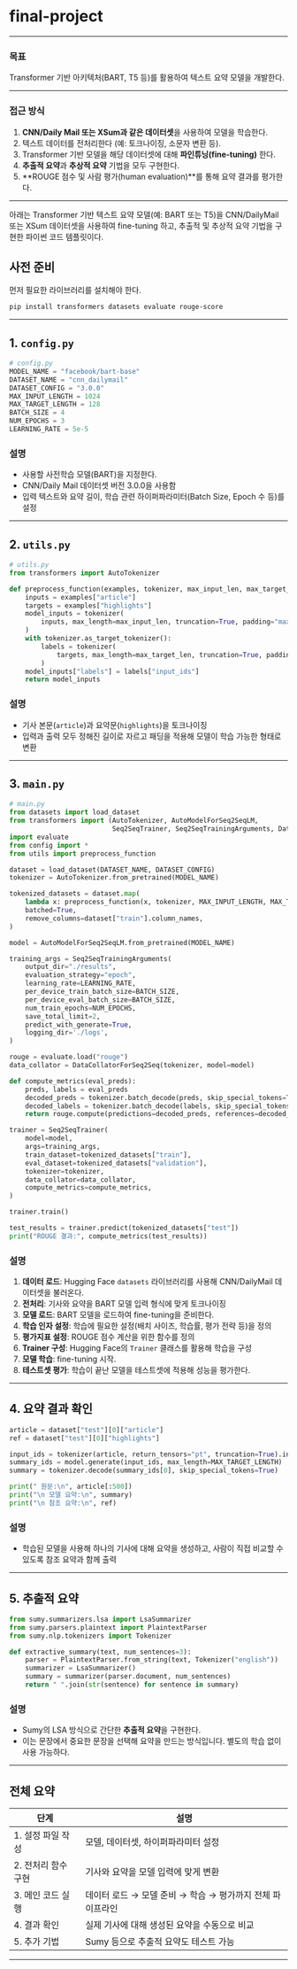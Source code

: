 # final-project

---

###  **목표**

Transformer 기반 아키텍처(BART, T5 등)를 활용하여 텍스트 요약 모델을 개발한다.

---

###  **접근 방식**

1. **CNN/Daily Mail 또는 XSum과 같은 데이터셋**을 사용하여 모델을 학습한다.
2. 텍스트 데이터를 전처리한다 (예: 토크나이징, 소문자 변환 등).
3. Transformer 기반 모델을 해당 데이터셋에 대해 **파인튜닝(fine-tuning)** 한다.
4. **추출적 요약**과 **추상적 요약** 기법을 모두 구현한다.
5. \*\*ROUGE 점수 및 사람 평가(human evaluation)\*\*를 통해 요약 결과를 평가한다.

---


아래는 Transformer 기반 텍스트 요약 모델(예: BART 또는 T5)을 CNN/DailyMail 또는 XSum 데이터셋을 사용하여 fine-tuning 하고, 추출적 및 추상적 요약 기법을 구현한 파이썬 코드 템플릿이다.

##  사전 준비

먼저 필요한 라이브러리를 설치해야 한다.

```bash
pip install transformers datasets evaluate rouge-score
```

---
##  1. `config.py`

```python
# config.py
MODEL_NAME = "facebook/bart-base"
DATASET_NAME = "cnn_dailymail"
DATASET_CONFIG = "3.0.0"
MAX_INPUT_LENGTH = 1024
MAX_TARGET_LENGTH = 128
BATCH_SIZE = 4
NUM_EPOCHS = 3
LEARNING_RATE = 5e-5
```

###  설명

* 사용할 사전학습 모델(BART)을 지정한다.
* CNN/Daily Mail 데이터셋 버전 3.0.0을 사용함
* 입력 텍스트와 요약 길이, 학습 관련 하이퍼파라미터(Batch Size, Epoch 수 등)를 설정

---

##  2. `utils.py`

```python
# utils.py
from transformers import AutoTokenizer

def preprocess_function(examples, tokenizer, max_input_len, max_target_len):
    inputs = examples["article"]
    targets = examples["highlights"]
    model_inputs = tokenizer(
        inputs, max_length=max_input_len, truncation=True, padding="max_length"
    )
    with tokenizer.as_target_tokenizer():
        labels = tokenizer(
            targets, max_length=max_target_len, truncation=True, padding="max_length"
        )
    model_inputs["labels"] = labels["input_ids"]
    return model_inputs
```

###  설명

* 기사 본문(`article`)과 요약문(`highlights`)을 토크나이징
* 입력과 출력 모두 정해진 길이로 자르고 패딩을 적용해 모델이 학습 가능한 형태로 변환

---

##  3. `main.py`

```python
# main.py
from datasets import load_dataset
from transformers import (AutoTokenizer, AutoModelForSeq2SeqLM,
                          Seq2SeqTrainer, Seq2SeqTrainingArguments, DataCollatorForSeq2Seq)
import evaluate
from config import *
from utils import preprocess_function

dataset = load_dataset(DATASET_NAME, DATASET_CONFIG)
tokenizer = AutoTokenizer.from_pretrained(MODEL_NAME)

tokenized_datasets = dataset.map(
    lambda x: preprocess_function(x, tokenizer, MAX_INPUT_LENGTH, MAX_TARGET_LENGTH),
    batched=True,
    remove_columns=dataset["train"].column_names,
)

model = AutoModelForSeq2SeqLM.from_pretrained(MODEL_NAME)

training_args = Seq2SeqTrainingArguments(
    output_dir="./results",
    evaluation_strategy="epoch",
    learning_rate=LEARNING_RATE,
    per_device_train_batch_size=BATCH_SIZE,
    per_device_eval_batch_size=BATCH_SIZE,
    num_train_epochs=NUM_EPOCHS,
    save_total_limit=2,
    predict_with_generate=True,
    logging_dir='./logs',
)

rouge = evaluate.load("rouge")
data_collator = DataCollatorForSeq2Seq(tokenizer, model=model)

def compute_metrics(eval_preds):
    preds, labels = eval_preds
    decoded_preds = tokenizer.batch_decode(preds, skip_special_tokens=True)
    decoded_labels = tokenizer.batch_decode(labels, skip_special_tokens=True)
    return rouge.compute(predictions=decoded_preds, references=decoded_labels)

trainer = Seq2SeqTrainer(
    model=model,
    args=training_args,
    train_dataset=tokenized_datasets["train"],
    eval_dataset=tokenized_datasets["validation"],
    tokenizer=tokenizer,
    data_collator=data_collator,
    compute_metrics=compute_metrics,
)

trainer.train()

test_results = trainer.predict(tokenized_datasets["test"])
print("ROUGE 결과:", compute_metrics(test_results))
```

###  설명

1. **데이터 로드**: Hugging Face `datasets` 라이브러리를 사용해 CNN/DailyMail 데이터셋을 불러온다.
2. **전처리**: 기사와 요약을 BART 모델 입력 형식에 맞게 토크나이징
3. **모델 로드**: BART 모델을 로드하여 fine-tuning을 준비한다.
4. **학습 인자 설정**: 학습에 필요한 설정(배치 사이즈, 학습률, 평가 전략 등)을 정의
5. **평가지표 설정**: ROUGE 점수 계산을 위한 함수를 정의
6. **Trainer 구성**: Hugging Face의 `Trainer` 클래스를 활용해 학습을 구성
7. **모델 학습**: fine-tuning 시작.
8. **테스트셋 평가**: 학습이 끝난 모델을 테스트셋에 적용해 성능을 평가한다.

---

##  4. 요약 결과 확인

```python
article = dataset["test"][0]["article"]
ref = dataset["test"][0]["highlights"]

input_ids = tokenizer(article, return_tensors="pt", truncation=True).input_ids
summary_ids = model.generate(input_ids, max_length=MAX_TARGET_LENGTH)
summary = tokenizer.decode(summary_ids[0], skip_special_tokens=True)

print(" 원문:\n", article[:500])
print("\n 모델 요약:\n", summary)
print("\n 참조 요약:\n", ref)
```

###  설명

* 학습된 모델을 사용해 하나의 기사에 대해 요약을 생성하고, 사람이 직접 비교할 수 있도록 참조 요약과 함께 출력

---

##  5. 추출적 요약

```python
from sumy.summarizers.lsa import LsaSummarizer
from sumy.parsers.plaintext import PlaintextParser
from sumy.nlp.tokenizers import Tokenizer

def extractive_summary(text, num_sentences=3):
    parser = PlaintextParser.from_string(text, Tokenizer("english"))
    summarizer = LsaSummarizer()
    summary = summarizer(parser.document, num_sentences)
    return " ".join(str(sentence) for sentence in summary)
```

###  설명

* Sumy의 LSA 방식으로 간단한 **추출적 요약**을 구현한다.
* 이는 문장에서 중요한 문장을 선택해 요약을 만드는 방식입니다. 별도의 학습 없이 사용 가능하다.

---

##  전체 요약

| 단계           | 설명                                  |
| ------------ | ----------------------------------- |
| 1. 설정 파일 작성  | 모델, 데이터셋, 하이퍼파라미터 설정                |
| 2. 전처리 함수 구현 | 기사와 요약을 모델 입력에 맞게 변환                |
| 3. 메인 코드 실행  | 데이터 로드 → 모델 준비 → 학습 → 평가까지 전체 파이프라인 |
| 4. 결과 확인     | 실제 기사에 대해 생성된 요약을 수동으로 비교           |
| 5. 추가 기법     | Sumy 등으로 추출적 요약도 테스트 가능             |

---
